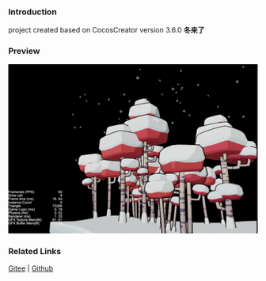 ### Introduction

project created based on CocosCreator version 3.6.0 **冬来了** 

### Preview
![image](../../../image/202203/2022030501.png)

### Related Links
[Gitee](https://gitee.com/mirrors_cocos-creator/example-3d/tree/v3.0/show-cases/assets/scenes) | [Github](https://github.com/cocos-creator/example-3d/tree/v3.0/show-cases/assets/scenes)